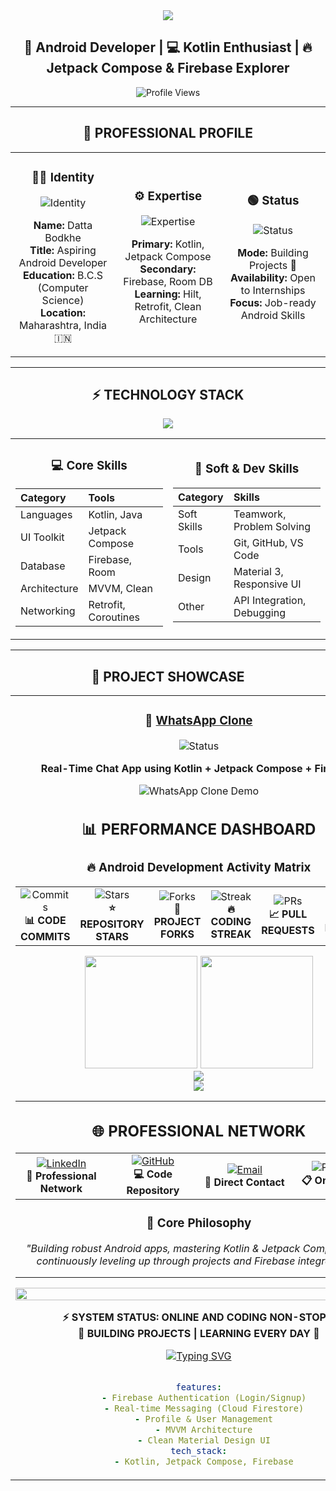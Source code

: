 <div align="center">

<img src="https://capsule-render.vercel.app/api?type=waving&color=gradient&customColorList=0,2,6,12&height=200&section=header&text=DATTA%20BODKHE&fontSize=45&fontColor=ffffff&animation=fadeIn&fontAlign=60"/>

## 🚀 Android Developer | 💻 Kotlin Enthusiast | 🔥 Jetpack Compose & Firebase Explorer

![Profile Views](https://komarev.com/ghpvc/?username=dattabodkhe&style=for-the-badge&color=0e75b6&label=PROFILE+VIEWS)

</div>

---

<div align="center">

## 👤 **PROFESSIONAL PROFILE**

</div>

<table width="100%">
<tr>
<td align="center" width="33%">

### 👨‍💻 **Identity**
![Identity](https://img.shields.io/badge/Role-Android%20Developer-0A84FF?style=for-the-badge&logo=android&logoColor=white)

**Name:** Datta Bodkhe  
**Title:** Aspiring Android Developer  
**Education:** B.C.S (Computer Science)  
**Location:** Maharashtra, India 🇮🇳  

</td>
<td align="center" width="33%">

### ⚙️ **Expertise**
![Expertise](https://img.shields.io/badge/Expertise-Intermediate-success?style=for-the-badge&logo=target&logoColor=white)

**Primary:** Kotlin, Jetpack Compose  
**Secondary:** Firebase, Room DB  
**Learning:** Hilt, Retrofit, Clean Architecture  

</td>
<td align="center" width="33%">

### 🟢 **Status**
![Status](https://img.shields.io/badge/Status-Active-brightgreen?style=for-the-badge&logo=power&logoColor=white)

**Mode:** Building Projects 💪  
**Availability:** Open to Internships  
**Focus:** Job-ready Android Skills  

</td>
</tr>
</table>

---

<div align="center">

## ⚡ **TECHNOLOGY STACK**

</div>

<p align="center">
  <img src="https://skillicons.dev/icons?i=kotlin,androidstudio,firebase,sqlite,git,github,vscode" />
</p>

<table width="100%">
<tr>
<td align="center" width="50%">

### 💻 **Core Skills**
| Category | Tools |
|:---|:---|
| Languages | Kotlin, Java |
| UI Toolkit | Jetpack Compose |
| Database | Firebase, Room |
| Architecture | MVVM, Clean |
| Networking | Retrofit, Coroutines |

</td>
<td align="center" width="50%">

### 🧠 **Soft & Dev Skills**
| Category | Skills |
|:---|:---|
| Soft Skills | Teamwork, Problem Solving |
| Tools | Git, GitHub, VS Code |
| Design | Material 3, Responsive UI |
| Other | API Integration, Debugging |

</td>
</tr>
</table>

---

<div align="center">

## 📱 **PROJECT SHOWCASE**

</div>

<table width="100%">
<tr>
<td width="50%" align="center">

### 💬 **[WhatsApp Clone](https://github.com/dattabodkhe/WhatsappClone)**
![Status](https://img.shields.io/badge/Status-COMPLETED-brightgreen?style=for-the-badge&logo=android)

**Real-Time Chat App using Kotlin + Jetpack Compose + Firebase**

![WhatsApp Clone Demo](https://media.giphy.com/media/v1.Y2lkPTc5MGI3NjExYnhvYzA0eDZjb24zOWRjZHlueXc4MTI1ejlwcDB1YTZjajEyYjkyaSZlcD12MV9naWZzX3NlYXJjaCZjdD1n/pPbcqcLelFmj6/giphy.gif) <!-- Replace with actual GIF of your app -->
<!-- Performance Dashboard -->
<div align="center">

## 📊 **PERFORMANCE DASHBOARD**

### 🔥 **Android Development Activity Matrix**

<table width="90%">
<tr>
<td align="center" width="16.66%">
  <img src="https://img.shields.io/badge/Commits-500+-4A4A8C?style=for-the-badge&logo=git&logoColor=white" alt="Commits"/>
  <br><b>📊 CODE COMMITS</b>
</td>
<td align="center" width="16.66%">
  <img src="https://img.shields.io/badge/Stars-50+-FFD700?style=for-the-badge&logo=star&logoColor=white" alt="Stars"/>
  <br><b>⭐ REPOSITORY STARS</b>
</td>
<td align="center" width="16.66%">
  <img src="https://img.shields.io/badge/Forks-25+-00B894?style=for-the-badge&logo=git-fork&logoColor=white" alt="Forks"/>
  <br><b>🍴 PROJECT FORKS</b>
</td>
<td align="center" width="16.66%">
  <img src="https://img.shields.io/badge/Streak-100+-FF6B35?style=for-the-badge&logo=fire&logoColor=white" alt="Streak"/>
  <br><b>🔥 CODING STREAK</b>
</td>
<td align="center" width="16.66%">
  <img src="https://img.shields.io/badge/PRs-75+-6C5CE7?style=for-the-badge&logo=pull-request&logoColor=white" alt="PRs"/>
  <br><b>📈 PULL REQUESTS</b>
</td>
<td align="center" width="16.66%">
  <img src="https://img.shields.io/badge/Issues-10+-E17055?style=for-the-badge&logo=issue-opened&logoColor=white" alt="Issues"/>
  <br><b>🎯 ISSUES RESOLVED</b>
</td>
</tr>
</table>

<div align="center">

<img height="180em" src="https://github-readme-stats.vercel.app/api?username=dattabodkhe&show_icons=true&theme=radical&include_all_commits=true&count_private=true" />

<img height="180em" src="https://github-readme-stats.vercel.app/api/top-langs/?username=dattabodkhe&layout=compact&langs_count=10&theme=radical" />

</div>

<div align="center">
  <img src="https://github-readme-streak-stats.herokuapp.com/?user=dattabodkhe&theme=radical&hide_border=true&background=f9f9fb&stroke=4a4a8c&ring=4a4a8c&fire=FF6B35&currStreakLabel=4a4a8c&sideLabels=333333&sideNums=333333"/>
</div>

<img src="https://github-readme-activity-graph.vercel.app/graph?username=dattabodkhe&bg_color=f9f9fb&color=4a4a8c&line=4a4a8c&point=333333&area=true&hide_border=true&custom_title=⚡%20ANDROID%20DEVELOPER%20ACTIVITY%20GRAPH%20⚡" />

</div>

---

<!-- Professional Connection Network -->
<div align="center">

## 🌐 **PROFESSIONAL NETWORK**

<table width="60%">
<tr>
<td align="center" width="25%">
  <a href="https://www.linkedin.com/in/dattabodkhe/">
    <img src="https://img.shields.io/badge/LinkedIn-Professional-0077B5?style=for-the-badge&logo=linkedin&logoColor=white" alt="LinkedIn"/>
  </a>
  <br><b>🔗 Professional Network</b>
</td>
<td align="center" width="25%">
  <a href="https://github.com/dattabodkhe">
    <img src="https://img.shields.io/badge/GitHub-Portfolio-181717?style=for-the-badge&logo=github&logoColor=white" alt="GitHub"/>
  </a>
  <br><b>💻 Code Repository</b>
</td>
<td align="center" width="25%">
  <a href="mailto:dattabodkhe@gmail.com">
    <img src="https://img.shields.io/badge/Email-Direct-D14836?style=for-the-badge&logo=gmail&logoColor=white" alt="Email"/>
  </a>
  <br><b>📧 Direct Contact</b>
</td>
<td align="center" width="25%">
  <img src="https://img.shields.io/badge/Portfolio-Available-4A4A8C?style=for-the-badge&logo=todoist&logoColor=white" alt="Portfolio"/>
  <br><b>📋 On Request</b>
</td>
</tr>
</table>

### 💭 **Core Philosophy**

*"Building robust Android apps, mastering Kotlin & Jetpack Compose, and continuously leveling up through projects and Firebase integrations."*

</div>

---

<!-- Footer -->
<div align="center">

<img src="https://capsule-render.vercel.app/api?type=waving&color=gradient&customColorList=6,11,20&height=100&section=footer&reversal=true" width="100%"/>

**⚡ SYSTEM STATUS: ONLINE AND CODING NON-STOP ⚡**  
**🚀 BUILDING PROJECTS | LEARNING EVERY DAY 🚀**

[![Typing SVG](https://readme-typing-svg.herokuapp.com?font=Inter&weight=600&size=14&duration=3000&pause=1000&color=4A4A8C&center=true&vCenter=true&width=700&lines=⭐+Star+repositories+to+boost+my+profile!+⭐;💡+Open+to+collaborate+on+Android+projects!+💡;🧠+Always+learning+and+innovating!+🧠)](https://github.com/dattabodkhe)

</div>


```yaml

features:
  - Firebase Authentication (Login/Signup)
  - Real-time Messaging (Cloud Firestore)
  - Profile & User Management
  - MVVM Architecture
  - Clean Material Design UI
tech_stack:
  - Kotlin, Jetpack Compose, Firebase
